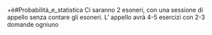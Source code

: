 
+è#Probabilità_e_statistica
Ci saranno 2 esoneri, con una sessione di appello senza contare  gli esoneri.
L’ appello avrà 4-5 esercizi con 2-3 domande ogniuno
